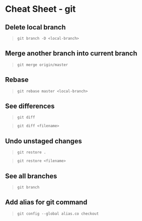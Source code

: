 # Cheat Sheet - git

## Delete local branch

> `git branch -D <local-branch>`

## Merge another branch into current branch

> `git merge origin/master`

## Rebase

> `git rebase master <local-branch>`

## See differences

> `git diff`

> `git diff <filename>`

## Undo unstaged changes

> `git restore .`

> `git restore <filename>`

## See all branches

> `git branch`

## Add alias for git command

> `git config --global alias.co checkout`

